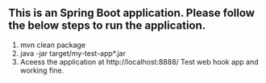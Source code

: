 ## This is an Spring Boot application. Please follow the below steps to run the application.

1. mvn clean package
2. java -jar target/my-test-app*.jar
3. Aceess the application at http://localhost:8888/
Test web hook app and working fine.

